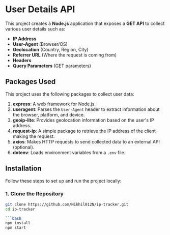 # User Details API

This project creates a **Node.js** application that exposes a **GET API** to collect various user details such as:

- **IP Address**
- **User-Agent** (Browser/OS)
- **Geolocation** (Country, Region, City)
- **Referrer URL** (Where the request is coming from)
- **Headers**
- **Query Parameters** (GET parameters)

## Packages Used

This project uses the following packages to collect user data:

1. **express**: A web framework for Node.js.
2. **useragent**: Parses the `User-Agent` header to extract information about the browser, platform, and device.
3. **geoip-lite**: Provides geolocation information based on the user's IP address.
4. **request-ip**: A simple package to retrieve the IP address of the client making the request.
5. **axios**: Makes HTTP requests to send collected data to an external API (optional).
6. **dotenv**: Loads environment variables from a `.env` file.

## Installation

Follow these steps to set up and run the project locally:

### 1. Clone the Repository

```bash
git clone https://github.com/Nikhil012N/ip-tracker.git
cd ip-tracker

```bash
npm install
npm start
